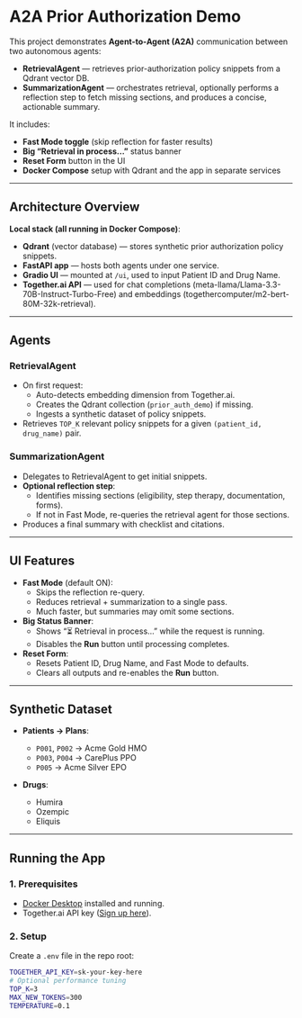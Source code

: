 # A2A Prior Authorization Demo

This project demonstrates **Agent-to-Agent (A2A)** communication between two autonomous agents:
- **RetrievalAgent** — retrieves prior-authorization policy snippets from a Qdrant vector DB.
- **SummarizationAgent** — orchestrates retrieval, optionally performs a reflection step to fetch missing sections, and produces a concise, actionable summary.

It includes:
- **Fast Mode toggle** (skip reflection for faster results)
- **Big “Retrieval in process…”** status banner
- **Reset Form** button in the UI
- **Docker Compose** setup with Qdrant and the app in separate services

---

## **Architecture Overview**

**Local stack (all running in Docker Compose)**:
- **Qdrant** (vector database) — stores synthetic prior authorization policy snippets.
- **FastAPI app** — hosts both agents under one service.
- **Gradio UI** — mounted at `/ui`, used to input Patient ID and Drug Name.
- **Together.ai API** — used for chat completions (meta-llama/Llama-3.3-70B-Instruct-Turbo-Free) and embeddings (togethercomputer/m2-bert-80M-32k-retrieval).

---

## **Agents**

### RetrievalAgent
- On first request:
  - Auto-detects embedding dimension from Together.ai.
  - Creates the Qdrant collection (`prior_auth_demo`) if missing.
  - Ingests a synthetic dataset of policy snippets.
- Retrieves `TOP_K` relevant policy snippets for a given `(patient_id, drug_name)` pair.

### SummarizationAgent
- Delegates to RetrievalAgent to get initial snippets.
- **Optional reflection step**:
  - Identifies missing sections (eligibility, step therapy, documentation, forms).
  - If not in Fast Mode, re-queries the retrieval agent for those sections.
- Produces a final summary with checklist and citations.

---

## **UI Features**

- **Fast Mode** (default ON):
  - Skips the reflection re-query.
  - Reduces retrieval + summarization to a single pass.
  - Much faster, but summaries may omit some sections.
- **Big Status Banner**:
  - Shows “⏳ Retrieval in process…” while the request is running.
  - Disables the **Run** button until processing completes.
- **Reset Form**:
  - Resets Patient ID, Drug Name, and Fast Mode to defaults.
  - Clears all outputs and re-enables the **Run** button.

---

## **Synthetic Dataset**

- **Patients → Plans**:
  - `P001`, `P002` → Acme Gold HMO
  - `P003`, `P004` → CarePlus PPO
  - `P005` → Acme Silver EPO

- **Drugs**:
  - Humira
  - Ozempic
  - Eliquis

---

## **Running the App**

### 1. **Prerequisites**
- [Docker Desktop](https://www.docker.com/products/docker-desktop) installed and running.
- Together.ai API key ([Sign up here](https://api.together.xyz)).

### 2. **Setup**
Create a `.env` file in the repo root:
```bash
TOGETHER_API_KEY=sk-your-key-here
# Optional performance tuning
TOP_K=3
MAX_NEW_TOKENS=300
TEMPERATURE=0.1
